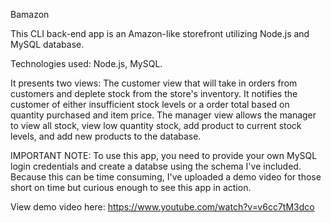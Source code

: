 Bamazon

This CLI back-end app is an Amazon-like storefront utilizing Node.js and MySQL database. 

Technologies used: Node.js, MySQL.

It presents two views:
The customer view that will take in orders from customers and deplete stock from the store's inventory. It notifies the customer of either insufficient stock levels or a order total based on quantity purchased and item price.
The manager view allows the manager to view all stock, view low quantity stock, add product to current stock levels, and add new products to the database.

IMPORTANT NOTE: To use this app, you need to provide your own MySQL login credentials and create a databse using the schema I've included. Because this can be time consuming, I've uploaded a demo video for those short on time but curious enough to see this app in action.

View demo video here: https://www.youtube.com/watch?v=v6cc7tM3dco